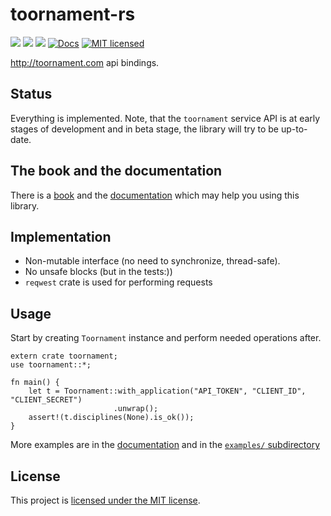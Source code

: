 # toornament-rs
[![](https://img.shields.io/crates/v/toornament.svg)](https://crates.io/crates/toornament) [![](https://travis-ci.org/vityafx/toornament-rs.svg?branch=master)](https://travis-ci.org/vityafx/toornament-rs) [![](https://img.shields.io/badge/docs-online-2020ff.svg)]()
[![Docs](https://docs.rs/mio/badge.svg)](https://docs.rs/toornament)
[![MIT licensed](https://img.shields.io/badge/license-MIT-blue.svg)](./LICENSE)



http://toornament.com api bindings.

## Status
Everything is implemented. Note, that the `toornament` service API is at early stages of development
and in beta stage, the library will try to be up-to-date.

## The book and the documentation
There is a [book](https://vityafx.github.io/toornament-rs) and the
[documentation](https://docs.rs/toornament) which may help you using this library.

## Implementation
- Non-mutable interface (no need to synchronize, thread-safe).
- No unsafe blocks (but in the tests:))
- `reqwest` crate is used for performing requests

## Usage
Start by creating `Toornament` instance and perform needed operations after.

```rust,no_run
extern crate toornament;
use toornament::*;

fn main() {
    let t = Toornament::with_application("API_TOKEN", "CLIENT_ID", "CLIENT_SECRET")
                       .unwrap();
    assert!(t.disciplines(None).is_ok());
}
```

More examples are in the 
[documentation](https://vityafx.github.io/toornament-rs/master/toornament/) and in the 
[`examples/` subdirectory](https://github.com/vityafx/toornament-rs/blob/master/examples/)

## License

This project is [licensed under the MIT license](https://github.com/vityafx/toornament-rs/blob/master/LICENSE).
